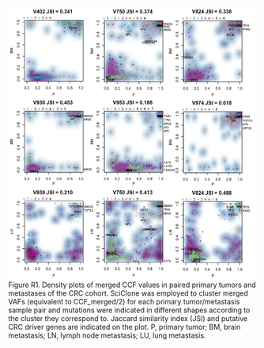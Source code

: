 <img src="https://github.com/Niinleslie/MesKit/blob/paper/inst/plot/Figure_R1.png" height="550" width="550" alt = "Figure_R1"/>
Figure R1. Density plots of merged CCF values in paired primary tumors and metastases of the CRC cohort. SciClone was employed to cluster merged VAFs (equivalent to CCF_merged/2) for each primary tumor/metastasis sample pair and mutations were indicated in different shapes according to the cluster they correspond to. Jaccard similarity index (JSI) and putative CRC driver genes are indicated on the plot. P, primary tumor; BM, brain metastasis; LN, lymph node metastasis; LU, lung metastasis.


